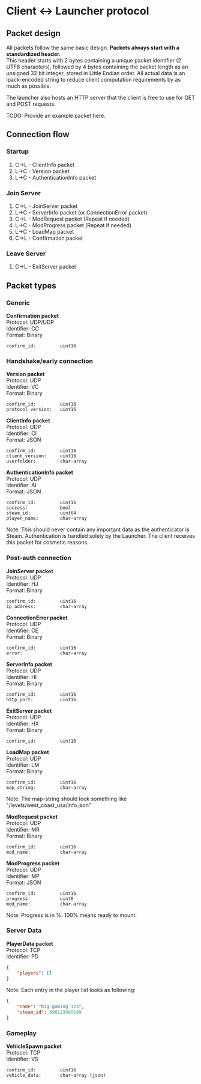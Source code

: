 # Client <-> Launcher protocol

## Packet design
All packets follow the same basic design.
**Packets always start with a standardized header.**<br>
This header starts with 2 bytes containing a unique packet identifier (2 UTF8 characters), followed by 4 bytes containing the packet length as an unsigned 32 bit integer, stored in Little Endian order.
All actual data is an lpack-encoded string to reduce client computation requirements by as much as possible.

The launcher also hosts an HTTP server that the client is free to use for GET and POST requests.

TODO: Provide an example packet here.


## Connection flow
### Startup
1. C->L - ClientInfo packet
2. L->C - Version packet
3. L->C - AuthenticationInfo packet

### Join Server
1. C->L - JoinServer packet
2. L->C - ServerInfo packet (or ConnectionError packet)
3. C->L - ModRequest packet (Repeat if needed)
4. L->C - ModProgress packet (Repeat if needed)
5. L->C - LoadMap packet
6. C->L - Confirmation packet

### Leave Server
1. C->L - ExitServer packet

## Packet types
### Generic
**Confirmation packet**<br>
Protocol: UDP/UDP<br>
Identifier: CC<br>
Format: Binary
```
confirm_id:         uint16
```

### Handshake/early connection
**Version packet**<br>
Protocol: UDP<br>
Identifier: VC<br>
Format: Binary
```
confirm_id:         uint16
protocol_version:   uint16
```

**ClientInfo packet**<br>
Protocol: UDP<br>
Identifier: CI<br>
Format: JSON
```
confirm_id:         uint16
client_version:     uint16
userfolder:         char-array
```

**AuthenticationInfo packet**<br>
Protocol: UDP<br>
Identifier: AI<br>
Format: JSON
```
confirm_id:         uint16
success:            bool
steam_id:           uint64
player_name:        char-array
```
Note: This should never contain any important data as the authenticator is Steam.
Authentication is handled solely by the Launcher. The client receives this packet for cosmetic reasons.

### Post-auth connection
**JoinServer packet**<br>
Protocol: UDP<br>
Identifier: HJ<br>
Format: Binary
```
confirm_id:         uint16
ip_address:         char-array
```

**ConnectionError packet**<br>
Protocol: UDP<br>
Identifier: CE<br>
Format: Binary
```
confirm_id:         uint16
error:              char-array
```

**ServerInfo packet**<br>
Protocol: UDP<br>
Identifier: HI<br>
Format: Binary
```
confirm_id:         uint16
http_port:          uint16
```

**ExitServer packet**<br>
Protocol: UDP<br>
Identifier: HX<br>
Format: Binary
```
confirm_id:         uint16
```

**LoadMap packet**<br>
Protocol: UDP<br>
Identifier: LM<br>
Format: Binary
```
confirm_id:         uint16
map_string:         char-array
```
Note: The map-string should look something like "/levels/west_coast_usa/info.json"

**ModRequest packet**<br>
Protocol: UDP<br>
Identifier: MR<br>
Format: Binary
```
confirm_id:         uint16
mod_name:           char-array
```

**ModProgress packet**<br>
Protocol: UDP<br>
Identifier: MP<br>
Format: JSON
```
confirm_id:         uint16
progress:           uint8
mod_name:           char-array
```
Note: Progress is in %. 100% means ready to mount.

### Server Data
**PlayerData packet**<br>
Protocol: TCP<br>
Identifier: PD
```json
{
    "players": []
}
```
Note: Each entry in the player list looks as following:
```json
{
    "name": "big gaming 123",
    "steam_id": 890123489189
}
```

### Gameplay
**VehicleSpawn packet**<br>
Protocol: TCP<br>
Identifier: VS
```
confirm_id:         uint16
vehicle_data:       char-array (json)
```

